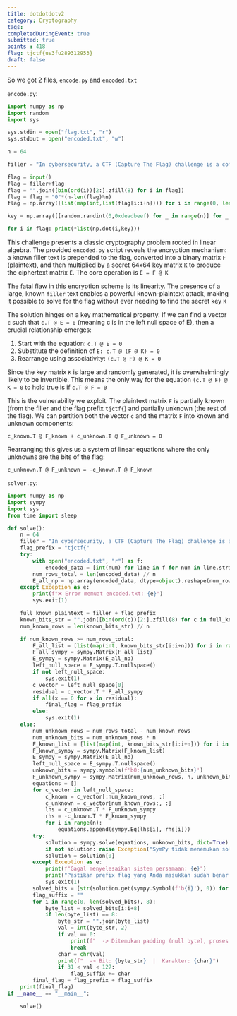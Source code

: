 ```yaml
---
title: dotdotdotv2
category: Cryptography
tags: 
completedDuringEvent: true
submitted: true
points : 418
flag: tjctf{us3fu289312953}
draft: false
---
```

So we got 2 files, `encode.py` and `encoded.txt`

`encode.py`:
```py
import numpy as np
import random
import sys

sys.stdin = open("flag.txt", "r")
sys.stdout = open("encoded.txt", "w")

n = 64

filler = "In cybersecurity, a CTF (Capture The Flag) challenge is a competitive, gamified event where participants, either individually or in teams, are tasked with finding and exploiting vulnerabilities in systems to capture hidden information known as flags. These flags are typically used to score points. CTFs test skills in areas like cryptography, web security, reverse engineering, and forensics, offering an exciting way to learn, practice, and showcase cybersecurity expertise.  This flag is for you: "     

flag = input()
flag = filler+flag
flag = "".join([bin(ord(i))[2:].zfill(8) for i in flag])
flag = flag + "0"*(n-len(flag)%n)
flag = np.array([list(map(int,list(flag[i:i+n]))) for i in range(0, len(flag), n)])   

key = np.array([[random.randint(0,0xdeadbeef) for _ in range(n)] for _ in range(n)])  

for i in flag: print(*list(np.dot(i,key)))
```

This challenge presents a classic cryptography problem rooted in linear algebra. The provided `encoded.py` script reveals the encryption mechanism: a known filler text is prepended to the flag, converted into a binary matrix `F` (plaintext), and then multiplied by a secret 64x64 key matrix `K` to produce the ciphertext matrix `E`. The core operation is `E = F @ K`

The fatal flaw in this encryption scheme is its linearity. The presence of a large, known `filler` text enables a powerful known-plaintext attack, making it possible to solve for the flag without ever needing to find the secret key `K`

The solution hinges on a key mathematical property. If we can find a vector `c` such that `c.T @ E = 0` (meaning c is in the left null space of E), then a crucial relationship emerges:
1. Start with the equation: `c.T @ E = 0`
2. Substitute the definition of `E: c.T @ (F @ K) = 0`
3. Rearrange using associativity: `(c.T @ F) @ K = 0`

Since the key matrix `K` is large and randomly generated, it is overwhelmingly likely to be invertible. This means the only way for the equation `(c.T @ F) @ K = 0` to hold true is if `c.T @ F = 0`

This is the vulnerability we exploit. The plaintext matrix `F` is partially known (from the filler and the flag prefix `tjctf{`) and partially unknown (the rest of the flag). We can partition both the vector `c` and the matrix `F` into known and unknown components:

`c_known.T @ F_known + c_unknown.T @ F_unknown = 0`

Rearranging this gives us a system of linear equations where the only unknowns are the bits of the flag:

`c_unknown.T @ F_unknown = -c_known.T @ F_known`

`solver.py`:
```py
import numpy as np
import sympy
import sys
from time import sleep

def solve():
    n = 64
    filler = "In cybersecurity, a CTF (Capture The Flag) challenge is a competitive, gamified event where participants, either individually or in teams, are tasked with finding and exploiting vulnerabilities in systems to capture hidden information known as flags. These flags are typically used to score points. CTFs test skills in areas like cryptography, web security, reverse engineering, and forensics, offering an exciting way to learn, practice, and showcase cybersecurity expertise.  This flag is for you: "  
    flag_prefix = "tjctf{" 
    try:
        with open("encoded.txt", "r") as f:
            encoded_data = [int(num) for line in f for num in line.strip().split()] 
        num_rows_total = len(encoded_data) // n
        E_all_np = np.array(encoded_data, dtype=object).reshape(num_rows_total, n)
    except Exception as e:
        print(f"❌ Error memuat encoded.txt: {e}")
        sys.exit(1)

    full_known_plaintext = filler + flag_prefix
    known_bits_str = "".join([bin(ord(c))[2:].zfill(8) for c in full_known_plaintext])
    num_known_rows = len(known_bits_str) // n

    if num_known_rows >= num_rows_total:
        F_all_list = [list(map(int, known_bits_str[i:i+n])) for i in range(0, num_rows_total * n, n)]
        F_all_sympy = sympy.Matrix(F_all_list)
        E_sympy = sympy.Matrix(E_all_np)
        left_null_space = E_sympy.T.nullspace()
        if not left_null_space:
            sys.exit(1)
        c_vector = left_null_space[0]
        residual = c_vector.T * F_all_sympy
        if all(x == 0 for x in residual):
            final_flag = flag_prefix
        else:
            sys.exit(1)
    else:
        num_unknown_rows = num_rows_total - num_known_rows
        num_unknown_bits = num_unknown_rows * n
        F_known_list = [list(map(int, known_bits_str[i:i+n])) for i in range(0, num_known_rows * n, n)]
        F_known_sympy = sympy.Matrix(F_known_list)
        E_sympy = sympy.Matrix(E_all_np)
        left_null_space = E_sympy.T.nullspace()
        unknown_bits = sympy.symbols(f'b0:{num_unknown_bits}')
        F_unknown_sympy = sympy.Matrix(num_unknown_rows, n, unknown_bits)
        equations = []
        for c_vector in left_null_space:
            c_known = c_vector[:num_known_rows, :]
            c_unknown = c_vector[num_known_rows:, :]
            lhs = c_unknown.T * F_unknown_sympy
            rhs = -c_known.T * F_known_sympy
            for i in range(n):
                equations.append(sympy.Eq(lhs[i], rhs[i]))
        try:
            solution = sympy.solve(equations, unknown_bits, dict=True)
            if not solution: raise Exception("SymPy tidak menemukan solusi unik.")    
            solution = solution[0]
        except Exception as e:
            print(f"Gagal menyelesaikan sistem persamaan: {e}")
            print("Pastikan prefix flag yang Anda masukkan sudah benar.")
            sys.exit(1)
        solved_bits = [str(solution.get(sympy.Symbol(f'b{i}'), 0)) for i in range(num_unknown_bits)]
        flag_suffix = ""
        for i in range(0, len(solved_bits), 8):
            byte_list = solved_bits[i:i+8]
            if len(byte_list) == 8:
                byte_str = "".join(byte_list)
                val = int(byte_str, 2)
                if val == 0:
                    print(f"  -> Ditemukan padding (null byte), proses berhenti.")    
                    break
                char = chr(val)
                print(f"  -> Bit: {byte_str}  |  Karakter: {char}")
                if 31 < val < 127:
                    flag_suffix += char
        final_flag = flag_prefix + flag_suffix
    print(final_flag)
if __name__ == "__main__":

    solve() 
```